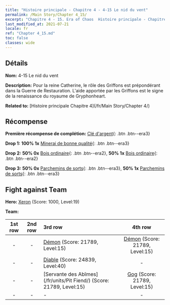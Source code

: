 ```yaml
---
title: "Histoire principale - Chapitre 4 - 4-15 Le nid du vent"
permalink: /Main Story/Chapter 4_15/
excerpt: "Chapitre 4 - 15. Era of Chaos  Histoire principale - Chapitre 4_15. 4-15 Le nid du vent"
last_modified_at: 2021-07-21
locale: fr
ref: "Chapter 4_15.md"
toc: false
classes: wide
---
```


## Détails

 **Nom:** 4-15 Le nid du vent

 **Description:** Pour la reine Catherine, le rôle des Griffons est prépondérant dans la Guerre de Restauration. L'aide apportée par les Griffons est le signe de la renaissance du royaume de Gryphonheart.

 **Related to:** [Histoire principale Chapitre 4](/fr/Main Story/Chapter 4/)

## Récompense

 **Première récompense de complétion:** [Clé d'argent](/ItemsFR/con_693/){: .btn .btn--era3}

 **Drop 1:** **100% 1x** [Minerai de bonne qualité](/ItemsFR/mat_12/){: .btn .btn--era3}

 **Drop 2:** **50% 0x** [Bois ordinaire](/ItemsFR/mat_7/){: .btn .btn--era2}, **50% 1x** [Bois ordinaire](/ItemsFR/mat_7/){: .btn .btn--era2}

 **Drop 3:** **50% 0x** [Parchemins de sorts](/ItemsFR/con_694/){: .btn .btn--era3}, **50% 1x** [Parchemins de sorts](/ItemsFR/con_694/){: .btn .btn--era3}


## Fight against Team
 **Hero:** [Xeron](/fr/heroes/Xeron/) (Score: 1000, Level:19)

 **Team:**


  | 1st row | 2nd row | 3rd row | 4th row |
  |:----:|:----:|:----|:----:|
  | - | - | [Démon](/fr/units/Demon/) (Score: 21789, Level:15)  | [Démon](/fr/units/Demon/) (Score: 21789, Level:15)  |
  | - | - | [Diable](/fr/units/Devil/) (Score: 24839, Level:40)  | - |
  | - | - | [Servante des Abîmes](/fr/units/Pit Fiend/) (Score: 21789, Level:15)  | [Gog](/fr/units/Gog/) (Score: 21789, Level:15)  |
  | - | - | - | - |


